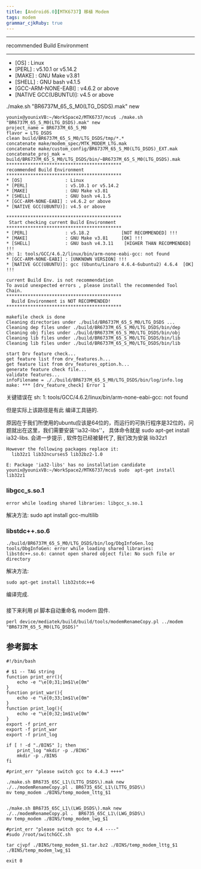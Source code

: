 ```yaml
---
title: [Android6.0][MTK6737] 移植 Modem
tags: modem
grammar_cjkRuby: true
---
```



*******************************************
recommended Build Environment
*******************************************
* [OS]                : Linux
* [PERL]              : v5.10.1 or v5.14.2
* [MAKE]              : GNU Make v3.81
* [SHELL]             : GNU bash v4.1.5
* [GCC-ARM-NONE-EABI] : v4.6.2 or above
* [NATIVE GCC(UBUNTU)]: v4.5 or above


./make.sh "BR6737M_65_S_M0(LTG_DSDS).mak" new

```
younix@younixVB:~/WorkSpace2/MTK6737/mcu$ ./make.sh "BR6737M_65_S_M0(LTG_DSDS).mak" new
project_name = BR6737M_65_S_M0
flavor = LTG_DSDS
clean build/BR6737M_65_S_M0/LTG_DSDS/tmp/*.*
concatenate make/modem_spec/MTK_MODEM_LTG.mak
concatenate make/custom_config/BR6737M_65_S_M0(LTG_DSDS)_EXT.mak
concatenate_proj_mak = build/BR6737M_65_S_M0/LTG_DSDS/bin/~BR6737M_65_S_M0(LTG_DSDS).mak
*******************************************
recommended Build Environment
*******************************************
* [OS]                : Linux
* [PERL]              : v5.10.1 or v5.14.2
* [MAKE]              : GNU Make v3.81
* [SHELL]             : GNU bash v4.1.5
* [GCC-ARM-NONE-EABI] : v4.6.2 or above
* [NATIVE GCC(UBUNTU)]: v4.5 or above

*******************************************
 Start checking current Build Environment  
*******************************************
* [PERL]              : v5.18.2            [NOT RECOMMENDED] !!!
* [MAKE]              : GNU Make v3.81     [OK] !!!
* [SHELL]             : GNU bash v4.3.11    [HIGHER THAN RECOMMENDED] !!!
sh: 1: tools/GCC/4.6.2/linux/bin/arm-none-eabi-gcc: not found
* [GCC-ARM-NONE-EABI] : [UNKNOWN VERSION] !!!
* [NATIVE GCC(UBUNTU)]: gcc (Ubuntu/Linaro 4.6.4-6ubuntu2) 4.6.4  [OK] !!!

current Build Env. is not recommendation 
To avoid unexpected errors , please install the recommended Tool Chain.
*******************************************
  Build Environment is NOT RECOMMENDED!
*******************************************

makefile check is done
Cleaning directories under ./build/BR6737M_65_S_M0/LTG_DSDS ...
Cleaning dep files under ./build/BR6737M_65_S_M0/LTG_DSDS/bin/dep
Cleaning obj files under ./build/BR6737M_65_S_M0/LTG_DSDS/bin/obj
Cleaning lib files under ./build/BR6737M_65_S_M0/LTG_DSDS/bin/lib
Cleaning lib files under ./build/BR6737M_65_S_M0/LTG_DSDS/bin/lib

start Drv feature check...
get feature list from drv_features.h...
get feature list from drv_features_option.h...
generate feature check file...
validate features...
infoFilename = ././build/BR6737M_65_S_M0/LTG_DSDS/bin/log/info.log
make: *** [drv_feature_check] Error 1

```
关键错误在 
sh: 1: tools/GCC/4.6.2/linux/bin/arm-none-eabi-gcc: not found

但是实际上该路径是有此 编译工具链的.

原因在于我们所使用的ubuntu应该是64位的，而运行的可执行程序是32位的，问题就出在这里，我们需要安装''ia32-libs''， 具体命令就是 sudo apt-get install ia32-libs.
会进一步提示 , 软件包已经被替代了, 我们改为安装 lib32z1
```
However the following packages replace it:
  lib32z1 lib32ncurses5 lib32bz2-1.0

E: Package 'ia32-libs' has no installation candidate
younix@younixVB:~/WorkSpace2/MTK6737/mcu$ sudo  apt-get install lib32z1
```

### libgcc_s.so.1
```
error while loading shared libraries: libgcc_s.so.1
```
解决方法:
sudo apt install gcc-multilib


### libstdc++.so.6
```
./build/BR6737M_65_S_M0/LTG_DSDS/bin/log/DbgInfoGen.log
tools/DbgInfoGen: error while loading shared libraries: libstdc++.so.6: cannot open shared object file: No such file or directory

```
解决方法:
```
sudo apt-get install lib32stdc++6
```

编译完成.

### 
接下来利用 pl 脚本自动重命名 modem 固件.
```
perl device/mediatek/build/build/tools/modemRenameCopy.pl ../modem "BR6737M_65_S_M0(LTG_DSDS)"
```


### 

## 参考脚本
```
#!/bin/bash

# $1 -- TAG string
function print_err(){
    echo -e "\e[0;31;1m$1\e[0m"
}
function print_war(){
    echo -e "\e[0;33;1m$1\e[0m"
}
function print_log(){
    echo -e "\e[0;32;1m$1\e[0m"
}
export -f print_err
export -f print_war
export -f print_log

if [ ! -d "./BINS" ]; then
    print_log "mkdir -p ./BINS"
    mkdir -p ./BINS
fi

#print_err "please switch gcc to 4.4.3 ++++"

./make.sh BR6735_65C_L1\(LTTG_DSDS\).mak new
./../modemRenameCopy.pl . BR6735_65C_L1\(LTTG_DSDS\)
mv temp_modem ./BINS/temp_modem_lttg_$1


./make.sh BR6735_65C_L1\(LWG_DSDS\).mak new
./../modemRenameCopy.pl .  BR6735_65C_L1\(LWG_DSDS\)
mv temp_modem ./BINS/temp_modem_lwg_$1

#print_err "please switch gcc to 4.4 ----"
#sudo /root/switchGCC.sh

tar cjvpf ./BINS/temp_modem_$1.tar.bz2 ./BINS/temp_modem_lttg_$1 ./BINS/temp_modem_lwg_$1

exit 0
```